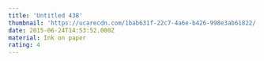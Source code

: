 ```yaml
---
title: 'Untitled 438'
thumbnail: 'https://ucarecdn.com/1bab631f-22c7-4a6e-b426-998e3ab61822/'
date: 2015-06-24T14:53:52.000Z
material: Ink on paper
rating: 4
---
```

